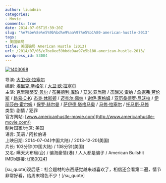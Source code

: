 ```yaml
---
author: liuadmin
categories:
- Movie
comments: true
date: 2014-07-05T15:39:20Z
slug: '%e7%be%8e%e5%9b%bd%e9%aa%97%e5%b1%80-american-hustle-2013'
tags:
- 美国骗局
title: 美国骗局 American Hustle (2013)
url: /2014/07/05/e7be8ee59bbde9aa97e5b180-american-hustle-2013/
wordpress_id: 53004
---
```


[![1403098](http://7bv9gn.com1.z0.glb.clouddn.com/wp-content/uploads/2014/07/1403098.jpg)](http://7bv9gn.com1.z0.glb.clouddn.com/wp-content/uploads/2014/07/1403098.jpg)

导演: [大卫·欧·拉塞尔](http://movie.douban.com/celebrity/1022739/)  
编剧: [埃里克·辛格尔](http://movie.douban.com/celebrity/1323406/) / [大卫·欧·拉塞尔](http://movie.douban.com/celebrity/1022739/)  
主演: [克里斯蒂安·贝尔](http://movie.douban.com/celebrity/1005773/) / [布莱德利·库珀](http://movie.douban.com/celebrity/1013757/) / [艾米·亚当斯](http://movie.douban.com/celebrity/1022563/) / [杰瑞米·雷纳](http://movie.douban.com/celebrity/1013770/) / [詹妮弗·劳伦斯](http://movie.douban.com/celebrity/1022616/) / [路易·C·K](http://movie.douban.com/celebrity/1049602/)/ [杰克·休斯顿](http://movie.douban.com/celebrity/1036445/) / [迈克尔·佩纳](http://movie.douban.com/celebrity/1131634/) / [谢伊·惠格姆](http://movie.douban.com/celebrity/1165173/) / [亚历桑德罗·尼沃拉](http://movie.douban.com/celebrity/1009310/) / [伊丽莎白·霍尔姆](http://movie.douban.com/celebrity/1144396/) / [保罗·赫尔曼](http://movie.douban.com/celebrity/1000541/) / [萨伊德·塔格马奥](http://movie.douban.com/celebrity/1010660/) / [马修·拉塞尔](http://movie.douban.com/celebrity/1337321/) / [托马斯·马修](http://movie.douban.com/celebrity/1337322/)  
类型: 剧情 / 犯罪  
官方网站: [www.americanhustle-movie.com](http://www.americanhustle-movie.com/)  
制片国家/地区: 美国  
语言: 英语 / 阿拉伯语  
上映日期: 2014-07-04(中国大陆) / 2013-12-20(美国)  
片长: 103分钟(中国大陆) / 138分钟(美国)  
又名: 瞒天大布局(台) / 骗海豪情(港) / 人人都是骗子 / American Bullshit  
IMDb链接: [tt1800241](http://www.imdb.com/title/tt1800241)

[su_quote]观后感：社会题材的东西感觉越来越喜欢了，相信还会看第二遍，情节非常好看，给周末增色不少！[/su_quote]
